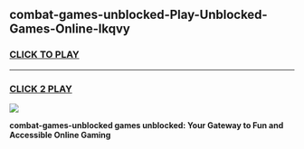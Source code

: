
## combat-games-unblocked-Play-Unblocked-Games-Online-lkqvy
<h3>
<a href="https://premium76.site?title=combat-games-unblocked&ref=25A">CLICK TO PLAY</a></h3>
<hr>

<h3>
<a href="https://premium76.site?title=combat-games-unblocked&ref=25A">CLICK 2 PLAY</a>
  
</h3>

<a href="https://premium76.site?title=combat-games-unblocked&ref=25A"><img src="https://clearcache.store/games.png"></a>


**combat-games-unblocked games unblocked: Your Gateway to Fun and Accessible Online Gaming**
